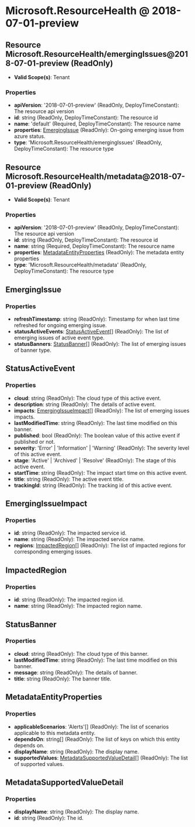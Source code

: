 # Microsoft.ResourceHealth @ 2018-07-01-preview

## Resource Microsoft.ResourceHealth/emergingIssues@2018-07-01-preview (ReadOnly)
* **Valid Scope(s)**: Tenant
### Properties
* **apiVersion**: '2018-07-01-preview' (ReadOnly, DeployTimeConstant): The resource api version
* **id**: string (ReadOnly, DeployTimeConstant): The resource id
* **name**: 'default' (Required, DeployTimeConstant): The resource name
* **properties**: [EmergingIssue](#emergingissue) (ReadOnly): On-going emerging issue from azure status.
* **type**: 'Microsoft.ResourceHealth/emergingIssues' (ReadOnly, DeployTimeConstant): The resource type

## Resource Microsoft.ResourceHealth/metadata@2018-07-01-preview (ReadOnly)
* **Valid Scope(s)**: Tenant
### Properties
* **apiVersion**: '2018-07-01-preview' (ReadOnly, DeployTimeConstant): The resource api version
* **id**: string (ReadOnly, DeployTimeConstant): The resource id
* **name**: string (Required, DeployTimeConstant): The resource name
* **properties**: [MetadataEntityProperties](#metadataentityproperties) (ReadOnly): The metadata entity properties
* **type**: 'Microsoft.ResourceHealth/metadata' (ReadOnly, DeployTimeConstant): The resource type

## EmergingIssue
### Properties
* **refreshTimestamp**: string (ReadOnly): Timestamp for when last time refreshed for ongoing emerging issue.
* **statusActiveEvents**: [StatusActiveEvent](#statusactiveevent)[] (ReadOnly): The list of emerging issues of active event type.
* **statusBanners**: [StatusBanner](#statusbanner)[] (ReadOnly): The list of emerging issues of banner type.

## StatusActiveEvent
### Properties
* **cloud**: string (ReadOnly): The cloud type of this active event.
* **description**: string (ReadOnly): The details of active event.
* **impacts**: [EmergingIssueImpact](#emergingissueimpact)[] (ReadOnly): The list of emerging issues impacts.
* **lastModifiedTime**: string (ReadOnly): The last time modified on this banner.
* **published**: bool (ReadOnly): The boolean value of this active event if published or not.
* **severity**: 'Error' | 'Information' | 'Warning' (ReadOnly): The severity level of this active event.
* **stage**: 'Active' | 'Archived' | 'Resolve' (ReadOnly): The stage of this active event.
* **startTime**: string (ReadOnly): The impact start time on this active event.
* **title**: string (ReadOnly): The active event title.
* **trackingId**: string (ReadOnly): The tracking id of this active event.

## EmergingIssueImpact
### Properties
* **id**: string (ReadOnly): The impacted service id.
* **name**: string (ReadOnly): The impacted service name.
* **regions**: [ImpactedRegion](#impactedregion)[] (ReadOnly): The list of impacted regions for corresponding emerging issues.

## ImpactedRegion
### Properties
* **id**: string (ReadOnly): The impacted region id.
* **name**: string (ReadOnly): The impacted region name.

## StatusBanner
### Properties
* **cloud**: string (ReadOnly): The cloud type of this banner.
* **lastModifiedTime**: string (ReadOnly): The last time modified on this banner.
* **message**: string (ReadOnly): The details of banner.
* **title**: string (ReadOnly): The banner title.

## MetadataEntityProperties
### Properties
* **applicableScenarios**: 'Alerts'[] (ReadOnly): The list of scenarios applicable to this metadata entity.
* **dependsOn**: string[] (ReadOnly): The list of keys on which this entity depends on.
* **displayName**: string (ReadOnly): The display name.
* **supportedValues**: [MetadataSupportedValueDetail](#metadatasupportedvaluedetail)[] (ReadOnly): The list of supported values.

## MetadataSupportedValueDetail
### Properties
* **displayName**: string (ReadOnly): The display name.
* **id**: string (ReadOnly): The id.

